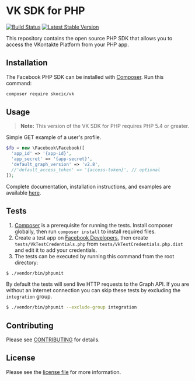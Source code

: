 # VK SDK for PHP

[![Build Status](https://img.shields.io/travis/facebook/php-graph-sdk/5.4.svg)](https://travis-ci.org/sasakocic/vk)
[![Latest Stable Version](http://img.shields.io/badge/Latest%20Stable-5.4.4-blue.svg)](https://packagist.org/packages/sasakocic/vk)


This repository contains the open source PHP SDK that allows you to access the VKontakte Platform from your PHP app.


## Installation

The Facebook PHP SDK can be installed with [Composer](https://getcomposer.org/). Run this command:

```sh
composer require skocic/vk
```

## Usage

> **Note:** This version of the VK SDK for PHP requires PHP 5.4 or greater.

Simple GET example of a user's profile.

```php
$fb = new \Facebook\Facebook([
  'app_id' => '{app-id}',
  'app_secret' => '{app-secret}',
  'default_graph_version' => 'v2.8',
  //'default_access_token' => '{access-token}', // optional
]);
```

Complete documentation, installation instructions, and examples are available [here](docs/).


## Tests

1. [Composer](https://getcomposer.org/) is a prerequisite for running the tests. Install composer globally, then run `composer install` to install required files.
2. Create a test app on [Facebook Developers](https://developers.facebook.com), then create `tests/VkTestCredentials.php` from `tests/VkTestCredentials.php.dist` and edit it to add your credentials.
3. The tests can be executed by running this command from the root directory:

```bash
$ ./vendor/bin/phpunit
```

By default the tests will send live HTTP requests to the Graph API. If you are without an internet connection you can skip these tests by excluding the `integration` group.

```bash
$ ./vendor/bin/phpunit --exclude-group integration
```


## Contributing

Please see [CONTRIBUTING](CONTRIBUTING.md) for details.


## License

Please see the [license file](LICENSE) for more information.
